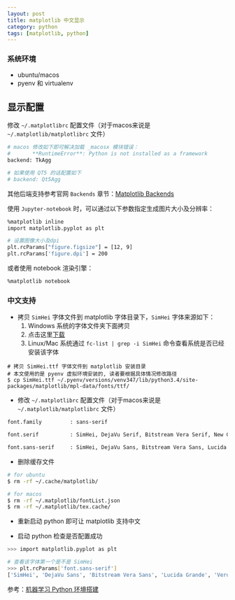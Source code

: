```yaml
---
layout: post
title: matplotlib 中文显示
category: python
tags: [matplotlib, python]
---
```




### 系统环境

* ubuntu/macos
* pyenv 和 virtualenv




## 显示配置

修改 `~/.matplotlibrc` 配置文件（对于macos来说是 `~/.matplotlib/matplotlibrc` 文件）

~~~sh
# macos 修改如下即可解决加载 _macosx 模块错误：
#       **RuntimeError**: Python is not installed as a framework
backend: TkAgg

# 如果使用 QT5 的话配置如下
# backend: Qt5Agg
~~~

其他后端支持参考官网 `Backends` 章节：[Matplotlib Backends](https://matplotlib.org/tutorials/introductory/usage.html#backends)



使用 `Jupyter-notebook` 时，可以通过以下参数指定生成图片大小及分辨率：

~~~sh
%matplotlib inline
import matplotlib.pyplot as plt

# 设置图像大小及dpi
plt.rcParams["figure.figsize"] = [12, 9]
plt.rcParams['figure.dpi'] = 200
~~~

或者使用 notebook 渲染引擎：

~~~sh
%matplotlib notebook
~~~






### 中文支持

* 拷贝 `SimHei` 字体文件到 matplotlib 字体目录下，`SimHei` 字体来源如下：
  1. Windows 系统的字体文件夹下面拷贝
  2. 点击这里[下载](https://github.com/joans321/joans321.github.io/blob/master/assets/download/SimHei.ttf)
  3. Linux/Mac 系统通过 `fc-list | grep -i SimHei` 命令查看系统是否已经安装该字体

~~~Sh
# 拷贝 SimHei.ttf 字体文件到 matplotlib 安装目录
# 本文使用的是 pyenv 虚拟环境安装的, 读者要根据具体情况修改路径
$ cp SimHei.ttf ~/.pyenv/versions/venv347/lib/python3.4/site-packages/matplotlib/mpl-data/fonts/ttf/
~~~



* 修改 `~/.matplotlibrc` 配置文件（对于macos来说是 `~/.matplotlib/matplotlibrc` 文件）

~~~tex
font.family         : sans-serif

font.serif          : SimHei, DejaVu Serif, Bitstream Vera Serif, New Century Schoolbook, Century Schoolbook L, Utopia, ITC Bookman, Bookman, Nimbus Roman No9 L, Times New Roman, Times, Palatino, Charter, serif

font.sans-serif     : SimHei, DejaVu Sans, Bitstream Vera Sans, Lucida Grande, Verdana, Geneva, Lucid, Arial, Helvetica, Avant Garde, sans-serif
~~~



* 删除缓存文件

~~~sh
# for ubuntu
$ rm -rf ~/.cache/matplotlib/

# for macos
$ rm -rf ~/.matplotlib/fontList.json 
$ rm -rf ~/.matplotlib/tex.cache/
~~~



* 重新启动 python 即可让 matplotlib 支持中文



* 启动 python 检查是否配置成功

~~~sh
>>> import matplotlib.pyplot as plt

# 查看该字体第一个是不是 SimHei
>>> plt.rcParams['font.sans-serif']
['SimHei', 'DejaVu Sans', 'Bitstream Vera Sans', 'Lucida Grande', 'Verdana', 'Geneva', 'Lucid', 'Arial', 'Helvetica', 'Avant Garde', 'sans-serif']
~~~





参考：[机器学习 Python 环境搭建](/2018/03/03/ai-setup)